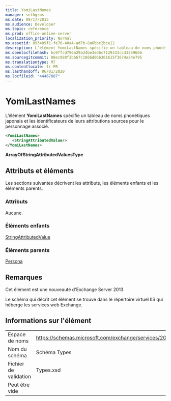 ```yaml
---
title: YomiLastNames
manager: sethgros
ms.date: 09/17/2015
ms.audience: Developer
ms.topic: reference
ms.prod: office-online-server
localization_priority: Normal
ms.assetid: 893409f1-fe76-40a4-ad7b-8a6bbc2bce12
description: L’élément YomiLastNames spécifie un tableau de noms phonétiques japonais et les identificateurs de leurs attributions sources pour le personnage associé.
ms.openlocfilehash: bc0ffcd796a29a24be3edbc7129333cc332596b6
ms.sourcegitcommit: 88ec988f2bb67c1866d06b361615f3674a24e795
ms.translationtype: MT
ms.contentlocale: fr-FR
ms.lasthandoff: 06/01/2020
ms.locfileid: "44467087"
---
```

# <a name="yomilastnames"></a>YomiLastNames

L’élément **YomiLastNames** spécifie un tableau de noms phonétiques japonais et les identificateurs de leurs attributions sources pour le personnage associé. 
  
```XML
<YomiLastNames>
   <StringAttributedValue/>
</YomiLastNames>
```

 **ArrayOfStringAttributedValuesType**
## <a name="attributes-and-elements"></a>Attributs et éléments

Les sections suivantes décrivent les attributs, les éléments enfants et les éléments parents.
  
### <a name="attributes"></a>Attributs

Aucune.
  
### <a name="child-elements"></a>Éléments enfants

[StringAttributedValue](stringattributedvalue.md)
  
### <a name="parent-elements"></a>Éléments parents

[Persona](persona.md)
  
## <a name="remarks"></a>Remarques

Cet élément est une nouveauté d'Exchange Server 2013.
  
Le schéma qui décrit cet élément se trouve dans le répertoire virtuel IIS qui héberge les services web Exchange.
  
## <a name="element-information"></a>Informations sur l'élément

|||
|:-----|:-----|
|Espace de noms  <br/> |https://schemas.microsoft.com/exchange/services/2006/types  <br/> |
|Nom du schéma  <br/> |Schéma Types  <br/> |
|Fichier de validation  <br/> |Types.xsd  <br/> |
|Peut être vide  <br/> ||
   

